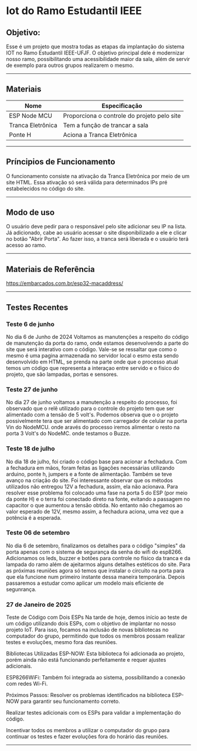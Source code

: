 # Iot do Ramo Estudantil IEEE

## Objetivo:
Esse é um projeto que mostra todas as etapas da implantação do sistema IOT no Ramo Estudantil IEEE-UFJF. O objetivo principal dele é modernizar nosso ramo, possibilitando uma acessibilidade maior da sala, além de servir de exemplo para outros grupos realizarem o mesmo.

_____________________________________________________________________________________________________________________________________

## Materiais

|        Nome          |    Especificação                           |
|----------------------|--------------------------------------------|
| ESP Node MCU         | Proporciona o controle do projeto pelo site|
| Tranca Eletrônica    | Tem a função de trancar a sala             |
| Ponte H              | Aciona a Tranca Eletrônica                 |

_____________________________________________________________________________________________________________________________________

## Príncipios de Funcionamento 

O funcionamento consiste na ativação da Tranca Eletrônica por meio de um site HTML. Essa ativação só será válida para determinados IPs pré estabelecidos no código do site.

________________________________________________________________________________________________________________________________________

## Modo de uso

O usuário deve pedir para o responsável pelo site adicionar seu IP na lista. Já adicionado, cabe ao usuário acessar o site disponibilizado a ele e clicar no botão "Abrir Porta". Ao fazer isso, a tranca será liberada e o usuário terá acesso ao ramo.

_______________________________________________________________________________________________________________________________________

## Materiais de Referência

https://embarcados.com.br/esp32-macaddress/

__________________________________________________________________________________________________________________________________________

## Testes Recentes

### Teste 6 de junho
No dia 6 de Junho de 2024 Voltamos as manutenções a respeito do código de manutenção da porta do ramo, onde estamos desenvolvendo a parte do site que será interativo com o código. Vale-se se ressaltar que como o mesmo é uma pagina armazenada no servidor local o esmo esta sendo desenvolvido em HTML, se prenda na parte onde que o processo atual temos um código que representa a interaçao entre servido e o fisico do projeto, que são lampadas, portas e sensores. 

### Teste 27 de junho
No dia 27 de junho voltamos a manutenção a respeito do processo, foi observado que o relê utilizado para o controle do projeto tem que ser alimentado com a tensão de 5 volt's. Podemos observa que o o projeto possivelmente tera que ser alimentado com carregador de celular na porta Vin do NodeMCU. onde aravés do processo iremos alimentar o resto na porta 3 Volt's do NodeMC. onde testamos o Buzze.

### Teste 18 de julho
No dia 18 de julho, foi criado o código base para acionar a fechadura. Com a fechadura em mãos, foram feitas as ligações necessárias utilizando arduino, ponte h, jumpers e a fonte de alimentação. Também se teve avanço na criação do site. Foi interessante observar que os métodos utilizados não entregou 12V a fechadura, assim, ela não acionava. Para resolver esse problema foi colocado uma fase na porta 5 do ESP (por meio da ponte H) e o terra foi conectado direto na fonte, evitando a passagem no capacitor o que aumentou a tensão obtida. No entanto não chegamos ao valor esperado de 12V, mesmo assim, a fechadura aciona, uma vez que a potência é a esperada.

### Teste 06 de setembro

No dia 6 de setembro, finalizamos os detalhes para o código "simples" da porta apenas com o sistema de segurança da senha do wifi do esp8266. Adicionamos os leds, buzzer e  botões para controle no físico da tranca e da lampada do ramo além de ajeitarmos alguns detalhes estéticos do site. Para as próximas reuniões agora só temos que instalar o circuito na porta para que ela funcione num primeiro instante dessa maneira temporária. Depois passaremos a estudar como aplicar um modelo mais eficiente de segunrança.

### 27 de Janeiro de 2025

Teste de Código com Dois ESPs
Na tarde de hoje, demos início ao teste de um código utilizando dois ESPs, com o objetivo de implantar no nosso projeto IoT. Para isso, focamos na inclusão de novas bibliotecas no computador do grupo, permitindo que todos os membros possam realizar testes e evoluções, mesmo fora das reuniões.

Bibliotecas Utilizadas
ESP-NOW: Esta biblioteca foi adicionada ao projeto, porém ainda não está funcionando perfeitamente e requer ajustes adicionais.

ESP8266WiFi: Também foi integrada ao sistema, possibilitando a conexão com redes Wi-Fi.

Próximos Passos:
Resolver os problemas identificados na biblioteca ESP-NOW para garantir seu funcionamento correto.

Realizar testes adicionais com os ESPs para validar a implementação do código.

Incentivar todos os membros a utilizar o computador do grupo para continuar os testes e fazer evoluções fora do horário das reuniões.
__________________________________________________________________________________________________________________________________________________________________________________
